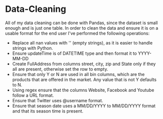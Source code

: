 # Data-Cleaning

All of my data cleaning can be done with Pandas, since the dataset is small enough and is just one table. In order to clean the data and ensure it is on a usable format for the end user I've performed the following operations:

- Replace all nan values with '' (empty strings), as it is easier to handle strings with Python.
- Ensure updateTime is of DATETIME type and then format it to YYYY-MM-DD
- Create FullAddress from columns street, city, zip and State only if they all are present, otherwise set the row to empty.
- Ensure that only Y or N are used in all bin columns, which are the products that are offered in the market. Any value that is not Y defaults to N.
- Using regex ensure that the columns Website, Facebook and Youtube follow a URL format.
- Ensure that Twitter uses @username format.
- Ensure that season date uses a MM/DD/YYYY to MM/DD/YYYY format and that its season time is present.
